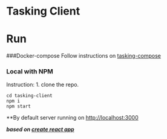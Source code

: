 # Tasking Client

# Run

###Docker-compose 
    Follow instructions on [tasking-compose](https://github.com/NicolasLercari/tasking-compose)

### Local with NPM
Instruction:
    1. clone the repo.
```
cd tasking-client
npm i
npm start
```

**By default server running on [http://localhost:3000](http://localhost:3000)
   

 ***based on [create react app](https://github.com/facebook/create-react-app)***
